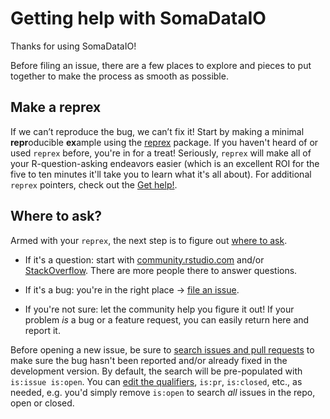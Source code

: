 # Getting help with SomaDataIO

Thanks for using SomaDataIO!

Before filing an issue, there are a few places to explore
and pieces to put together to make the process as smooth as possible.

## Make a reprex

If we can’t reproduce the bug, we can’t fix it!
Start by making a minimal **repr**oducible **ex**ample using the  [reprex](https://reprex.tidyverse.org/) package. 
If you haven't heard of or used `reprex` before, you're in for a treat! 
Seriously, `reprex` will make all of your R-question-asking endeavors easier
(which is an excellent ROI for the five to ten minutes it'll take you to learn what it's all about). 
For additional `reprex` pointers, check out the [Get help!](https://www.tidyverse.org/help/).

## Where to ask?

Armed with your `reprex`, the next step is to figure out [where to ask](https://www.tidyverse.org/help/#where-to-ask). 

* If it's a question: start with [community.rstudio.com](https://community.rstudio.com/)
  and/or [StackOverflow](https://stackoverflow.com). There are more people there to answer questions.  

* If it's a bug: you're in the right place -> [file an issue](https://github.com/stufield/gitr/issues/new).
  
* If you're not sure: let the community help you figure it out! 
  If your problem _is_ a bug or a feature request, you can easily return here and report it. 

Before opening a new issue, be sure to [search issues and pull requests](https://github.com/stufield/gitr/issues/)
to make sure the bug hasn't been reported and/or already fixed in the development version. 
By default, the search will be pre-populated with `is:issue is:open`. 
You can [edit the qualifiers](https://help.github.com/articles/searching-issues-and-pull-requests/),
`is:pr`, `is:closed`, etc., as needed, e.g. you'd simply remove `is:open` to
search _all_ issues in the repo, open or closed.


